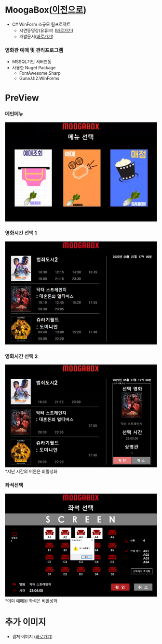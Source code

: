 # MoogaBox([이전으로](https://github.com/Jitae9605/Jitae9605#bar_chart-projectlist-bar_chart))
- C# WinForm 소규모 팀프로젝트
    - 시연동영상(유튜브) ([바로가기](https://youtu.be/UQH7eHv1bzI))
    - 개발문서([바로가기](https://github.com/Jitae9605/moogabox/blob/master/%EA%B8%B0%EC%88%A0%EB%AC%B8%EC%84%9C(PDF).pdf))

### 영화관 예매 및 관리프로그램
- MSSQL기반 서버연동
- 사용한 Nuget Package
  - FontAwesome.Sharp
  - Guna.UI2.WinForms 

# PreView

### 메인메뉴
![메인메뉴_사용자](https://github.com/Jitae9605/moogabox/blob/master/%EC%BA%A1%EC%B3%90/%EB%A9%94%EC%9D%B8%ED%99%94%EB%A9%B4/%EB%A9%94%EC%9D%B8%ED%99%94%EB%A9%B4.png?raw=true)

### 영화시간 선택 1
![영화시간 선택 1](https://github.com/Jitae9605/moogabox/blob/master/%EC%BA%A1%EC%B3%90/%EC%98%88%EB%A7%A4/%EC%98%88%EB%A7%A41.png?raw=true)

### 영화시간 선택 2
![영화시간 선택 2](https://github.com/Jitae9605/moogabox/blob/master/%EC%BA%A1%EC%B3%90/%EC%98%88%EB%A7%A4/%EC%98%88%EB%A7%A42.png?raw=true)
*지난 시간의 버튼은 비활성화

### 좌석선택
![좌석선택](https://github.com/Jitae9605/moogabox/blob/master/%EC%BA%A1%EC%B3%90/%EC%A2%8C%EC%84%9D%EC%84%A0%ED%83%9D/%EC%A2%8C%EC%84%9D2.png?raw=true)
*이미 예매된 좌석은 비활성화

# 추가 이미지
- 캡처 이미지 ([바로가기](https://github.com/Jitae9605/moogabox/tree/master/%EC%BA%A1%EC%B3%90))

